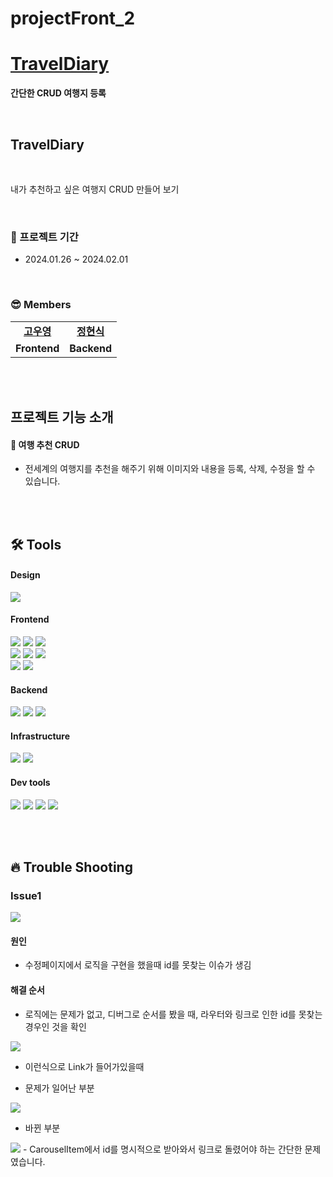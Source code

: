 # projectFront_2

# [TravelDiary]()

<b>간단한 CRUD 여행지 등록</b>

<br />

## TravelDiary

<br />

내가 추천하고 싶은 여행지 CRUD 만들어 보기

<br/>

### 📆 프로젝트 기간

- 2024.01.26 ~ 2024.02.01

<br/>

### 😎 Members

<table>
   <tr>
    <td align="center"><b><a href="https://github.com/simpleProjectTeam/projectFront_2">고우영</a></b></td>
    <td align="center"><b><a href="https://github.com/simpleProjectTeam/projectBack_2">정현식</a></b></td>
  </tr>
  <tr>
    <td align="center"><b>Frontend</b></td>
    <td align="center"><b>Backend</b></td>
  </tr>
</table>

<br/>
<br/>

## 프로젝트 기능 소개

#### 🐰 여행 추천 CRUD

- 전세계의 여행지를 추천을 해주기 위해 이미지와 내용을 등록, 삭제, 수정을 할 수 있습니다.


<br/>
<br/>

## 🛠 Tools

#### Design

<p>
  <img src="https://img.shields.io/badge/Figma-F24E1E?style=for-the-badge&logo=Figma&logoColor=white"/>
</p>

#### Frontend

<p>
  <img src="https://img.shields.io/badge/javascript-F7DF1E?style=for-the-badge&logo=javascript&logoColor=black">
  <img src="https://img.shields.io/badge/html-E34F26?style=for-the-badge&logo=html5&logoColor=white">
  <img src="https://img.shields.io/badge/css-1572B6?style=for-the-badge&logo=css3&logoColor=white">
  <br>
  <img src="https://img.shields.io/badge/React-61DAFB?style=for-the-badge&logo=React&logoColor=black">
  <img src="https://img.shields.io/badge/React_Router-CA4245?style=for-the-badge&logo=react-router&logoColor=white">
  <img src="https://img.shields.io/badge/Tailwind_CSS-38B2AC?style=for-the-badge&logo=tailwind-css&logoColor=white">
  <br>
  <img src="https://img.shields.io/badge/Reacticons-61DAFB?style=for-the-badge&logo=react&logoColor=white">
  <img src="https://img.shields.io/badge/Fetch_API-F7DF1E?style=for-the-badge&logo=fetch-api&logoColor=black">
</p>

#### Backend

<p>
  <img src="https://img.shields.io/badge/PostgreSQL-336791?style=for-the-badge&logo=postgresql&logoColor=white">
  <img src="https://img.shields.io/badge/Express-000000?style=for-the-badge&logo=express&logoColor=white">
  <img src="https://img.shields.io/badge/Node.js-339933?style=for-the-badge&logo=node.js&logoColor=white">
</p>

#### Infrastructure

<p>
  <img src="https://img.shields.io/badge/Fly.io-2B7AC9?style=for-the-badge&logo=fly.io&logoColor=white">
  <img src="https://img.shields.io/badge/Vercel-000000?style=for-the-badge&logo=vercel&logoColor=white">
</p>

#### Dev tools

<p> 
  <img src="https://img.shields.io/badge/Visual%20Studio%20Code-0078d7.svg?style=for-the-badge&logo=visual-studio-code&logoColor=white">
  <img src="https://img.shields.io/badge/git-%23F05033.svg?style=for-the-badge&logo=git&logoColor=white">
  <img src="https://img.shields.io/badge/github-%23121011.svg?style=for-the-badge&logo=github&logoColor=white">
  <img src="https://img.shields.io/badge/Postman-FF6C37?style=for-the-badge&logo=postman&logoColor=white">
</p>

<br>
<br>

## 🔥 Trouble Shooting

### Issue1
  <img src="https://i.postimg.cc/G2VLX81z/2024-01-30-153839.png">

#### 원인

  - 수정페이지에서 로직을 구현을 했을때 id를 못찾는 이슈가 생김

#### 해결 순서
  - 로직에는 문제가 없고, 디버그로 순서를 봤을 때, 라우터와 링크로 인한 id를 못찾는 경우인 것을 확인

  <img src="https://i.postimg.cc/26vMfVZ0/2024-01-30-153856.png"> 

  - 이런식으로 Link가 들어가있을때

  - 문제가 일어난 부분 
  <img src="https://i.postimg.cc/bvRSVR6g/2024-01-30-154648.png"> 

  - 바뀐 부분
  <img src="https://i.postimg.cc/j5zgFmp9/2024-01-30-153906.png">
  - CarouselItem에서 id를 명시적으로 받아와서 링크로 돌렸어야 하는 간단한 문제였습니다.
<br/>


